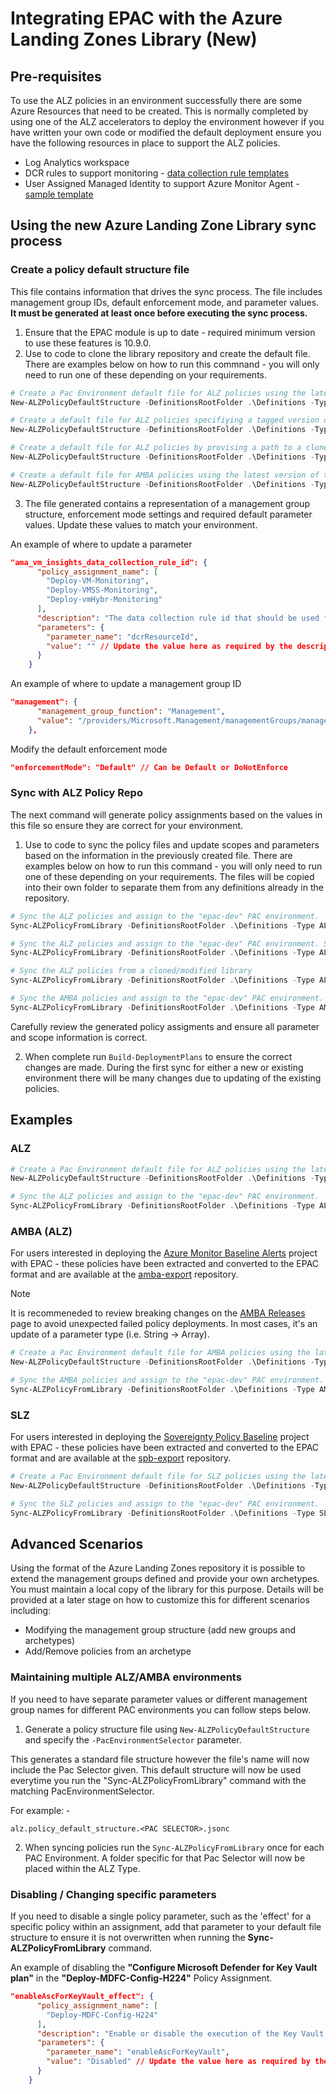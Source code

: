 # Integrating EPAC with the Azure Landing Zones Library (New)

## Pre-requisites

To use the ALZ policies in an environment successfully there are some Azure Resources that need to be created. This is normally completed by using one of the ALZ accelerators to deploy the environment however if you have written your own code or modified the default deployment ensure you have the following resources in place to support the ALZ policies.

- Log Analytics workspace
- DCR rules to support monitoring - [data collection rule templates](https://github.com/Azure/Enterprise-Scale/tree/main/eslzArm/resourceGroupTemplates)
- User Assigned Managed Identity to support Azure Monitor Agent - [sample template](https://github.com/Azure/Enterprise-Scale/blob/main/eslzArm/resourceGroupTemplates/userAssignedIdentity.json)

## Using the new Azure Landing Zone Library sync process

### Create a policy default structure file

This file contains information that drives the sync process. The file includes management group IDs, default enforcement mode, and parameter values. **It must be generated at least once before executing the sync process.**

1. Ensure that the EPAC module is up to date - required minimum version to use these features is 10.9.0.
2. Use to code to clone the library repository and create the default file. There are examples below on how to run this commnand - you will only need to run one of these depending on your requirements.

```ps1
# Create a Pac Environment default file for ALZ policies using the latest version of the ALZ Library 
New-ALZPolicyDefaultStructure -DefinitionsRootFolder .\Definitions -Type ALZ -PacEnvironmentSelector "epac-dev"

# Create a default file for ALZ policies specifiying a tagged version of the ALZ Library 
New-ALZPolicyDefaultStructure -DefinitionsRootFolder .\Definitions -Type ALZ -Tag "platform/alz/2025.02.0"

# Create a default file for ALZ policies by provising a path to a cloned/modified library 
New-ALZPolicyDefaultStructure -DefinitionsRootFolder .\Definitions -Type ALZ -LibraryPath <<path to library>>

# Create a default file for AMBA policies using the latest version of the ALZ Library 
New-ALZPolicyDefaultStructure -DefinitionsRootFolder .\Definitions -Type AMBA
```

3. The file generated contains a representation of a management group structure, enforcement mode settings and required default parameter values. Update these values to match your environment.

An example of where to update a parameter

```json
"ama_vm_insights_data_collection_rule_id": {
      "policy_assignment_name": [
        "Deploy-VM-Monitoring",
        "Deploy-VMSS-Monitoring",
        "Deploy-vmHybr-Monitoring"
      ],
      "description": "The data collection rule id that should be used for the VM Insights deployment.",
      "parameters": {
        "parameter_name": "dcrResourceId",
        "value": "" // Update the value here as required by the description
      }
    }
```

An example of where to update a management group ID

```json
"management": {
      "management_group_function": "Management",
      "value": "/providers/Microsoft.Management/managementGroups/management" //replace with your management group ID
    },
```

Modify the default enforcement mode

```json
"enforcementMode": "Default" // Can be Default or DoNotEnforce
```

### Sync with ALZ Policy Repo

The next command will generate policy assignments based on the values in this file so ensure they are correct for your environment.

1. Use to code to sync the policy files and update scopes and parameters based on the information in the previously created file. There are examples below on how to run this command - you will only need to run one of these depending on your requirements. The files will be copied into their own folder to separate them from any definitions already in the repository.

```ps1
# Sync the ALZ policies and assign to the "epac-dev" PAC environment.
Sync-ALZPolicyFromLibrary -DefinitionsRootFolder .\Definitions -Type ALZ -PacEnvironmentSelector "epac-dev"

# Sync the ALZ policies and assign to the "epac-dev" PAC environment. Specify a tagged version of the ALZ library
Sync-ALZPolicyFromLibrary -DefinitionsRootFolder .\Definitions -Type ALZ -PacEnvironmentSelector "epac-dev" -Tag "platform/alz/2025.02.0"

# Sync the ALZ policies from a cloned/modified library
Sync-ALZPolicyFromLibrary -DefinitionsRootFolder .\Definitions -Type ALZ -PacEnvironmentSelector "epac-dev" -LibraryPath <<path to library>>

# Sync the AMBA policies and assign to the "epac-dev" PAC environment.
Sync-ALZPolicyFromLibrary -DefinitionsRootFolder .\Definitions -Type AMBA -PacEnvironmentSelector "epac-dev"
```

Carefully review the generated policy assigments and ensure all parameter and scope information is correct.

2. When complete run `Build-DeploymentPlans` to ensure the correct changes are made. During the first sync for either a new or existing environment there will be many changes due to updating of the existing policies.

## Examples

### ALZ

```ps1
# Create a Pac Environment default file for ALZ policies using the latest version of the ALZ Library 
New-ALZPolicyDefaultStructure -DefinitionsRootFolder .\Definitions -Type ALZ -PacEnvironmentSelector "epac-dev"

# Sync the ALZ policies and assign to the "epac-dev" PAC environment.
Sync-ALZPolicyFromLibrary -DefinitionsRootFolder .\Definitions -Type ALZ -PacEnvironmentSelector "epac-dev"
```

### AMBA (ALZ)

For users interested in deploying the [Azure Monitor Baseline Alerts](https://azure.github.io/azure-monitor-baseline-alerts/welcome/) project with EPAC - these policies have been extracted and converted to the EPAC format and are available at the [amba-export](https://github.com/anwather/amba-export) repository.

> [!Note]
> It is recommeneded to review breaking changes on the [AMBA Releases](https://azure.github.io/azure-monitor-baseline-alerts/patterns/alz/HowTo/UpdateToNewReleases/) page to avoid unexpected failed policy deployments. In most cases, it's an update of a parameter type (i.e. String -> Array).

```ps1
# Create a Pac Environment default file for AMBA policies using the latest version of the ALZ Library 
New-ALZPolicyDefaultStructure -DefinitionsRootFolder .\Definitions -Type AMBA -PacEnvironmentSelector "epac-dev"

# Sync the AMBA policies and assign to the "epac-dev" PAC environment.
Sync-ALZPolicyFromLibrary -DefinitionsRootFolder .\Definitions -Type AMBA -PacEnvironmentSelector "epac-dev"
```

### SLZ

For users interested in deploying the [Sovereignty Policy Baseline](https://github.com/Azure/sovereign-landing-zone/blob/main/docs/scenarios/Sovereignty-Baseline-Policy-Initiatives.md) project with EPAC - these policies have been extracted and converted to the EPAC format and are available at the [spb-export](https://github.com/anwather/spb-export) repository.

```ps1
# Create a Pac Environment default file for SLZ policies using the latest version of the ALZ Library 
New-ALZPolicyDefaultStructure -DefinitionsRootFolder .\Definitions -Type SLZ -PacEnvironmentSelector "epac-dev"

# Sync the SLZ policies and assign to the "epac-dev" PAC environment.
Sync-ALZPolicyFromLibrary -DefinitionsRootFolder .\Definitions -Type SLZ -PacEnvironmentSelector "epac-dev"
```

## Advanced Scenarios

Using the format of the Azure Landing Zones repository it is possible to extend the management groups defined and provide your own archetypes. You must maintain a local copy of the library for this purpose. Details will be provided at a later stage on how to customize this for different scenarios including:

- Modifying the management group structure (add new groups and archetypes)
- Add/Remove policies from an archetype

### Maintaining multiple ALZ/AMBA environments

If you need to have separate parameter values or different management group names for different PAC environments you can follow steps below.

1. Generate a policy structure file using `New-ALZPolicyDefaultStructure` and specify the `-PacEnvironmentSelector` parameter.

This generates a standard file structure however the file's name will now include the Pac Selector given. This default structure will now be used everytime you run the "Sync-ALZPolicyFromLibrary" command with the matching PacEnvironmentSelector.

For example: -

```
alz.policy_default_structure.<PAC SELECTOR>.jsonc
```

2. When syncing policies run the `Sync-ALZPolicyFromLibrary` once for each PAC Environment. A folder specific for that Pac Selector will now be placed within the ALZ Type.

### Disabling / Changing specific parameters

If you need to disable a single policy parameter, such as the 'effect' for a specific policy within an assignment, add that parameter to your default file structure to ensure it is not overwritten when running the **Sync-ALZPolicyFromLibrary** command.

An example of disabling the **"Configure Microsoft Defender for Key Vault plan"** in the **"Deploy-MDFC-Config-H224"** Policy Assignment.

```json
"enableAscForKeyVault_effect": {
      "policy_assignment_name": [
        "Deploy-MDFC-Config-H224"
      ],
      "description": "Enable or disable the execution of the Key Vault DFC policy.",
      "parameters": {
        "parameter_name": "enableAscForKeyVault",
        "value": "Disabled" // Update the value here as required by the description
      }
    }
```